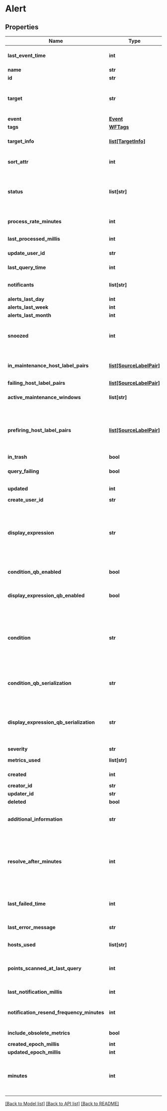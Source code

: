 # Alert

## Properties
Name | Type | Description | Notes
------------ | ------------- | ------------- | -------------
**last_event_time** | **int** | Start time (in epoch millis) of the last event associated with this alert. | [optional] 
**name** | **str** |  | 
**id** | **str** |  | [optional] 
**target** | **str** | The email address or integration endpoint (such as PagerDuty or webhook) to notify when the alert status changes | 
**event** | [**Event**](Event.md) |  | [optional] 
**tags** | [**WFTags**](WFTags.md) |  | [optional] 
**target_info** | [**list[TargetInfo]**](TargetInfo.md) | List of alert targets display information that includes name, id and type. | [optional] 
**sort_attr** | **int** | Attribute used for default alert sort that is derived from state and severity | [optional] 
**status** | **list[str]** | Lists the current state of the alert. Can be one or more of: FIRING,SNOOZED, IN_MAINTENANCE, INVALID, NONE, CHECKING, TRASH, NO_DATA | [optional] 
**process_rate_minutes** | **int** | The interval between checks for this alert, in minutes.  Defaults to 1 minute | [optional] 
**last_processed_millis** | **int** | The time when this alert was last checked, in epoch millis | [optional] 
**update_user_id** | **str** | The user that last updated this alert | [optional] 
**last_query_time** | **int** | Last query time of the alert, averaged on hourly basis | [optional] 
**notificants** | **list[str]** | A derived field listing the webhook ids used by this alert | [optional] 
**alerts_last_day** | **int** |  | [optional] 
**alerts_last_week** | **int** |  | [optional] 
**alerts_last_month** | **int** |  | [optional] 
**snoozed** | **int** | The until which time this alert is snoozed (not checked), in epoch millis.  A negative value implies the alert is snoozed indefinitely | [optional] 
**in_maintenance_host_label_pairs** | [**list[SourceLabelPair]**](SourceLabelPair.md) | Lists the sources that will not be checked for this alert, due to matching a maintenance window | [optional] 
**failing_host_label_pairs** | [**list[SourceLabelPair]**](SourceLabelPair.md) | Failing host/metric pairs | [optional] 
**active_maintenance_windows** | **list[str]** | The names of the active maintenance windows that are affecting this alert | [optional] 
**prefiring_host_label_pairs** | [**list[SourceLabelPair]**](SourceLabelPair.md) | Lists the series that are starting to fail, defined as failing for greater than 50% of the checks in the window determined by the \&quot;minutes\&quot; parameter | [optional] 
**in_trash** | **bool** |  | [optional] 
**query_failing** | **bool** | Whether there was an exception when the alert condition last ran | [optional] 
**updated** | **int** | When the alert was last updated, in epoch millis | [optional] 
**create_user_id** | **str** |  | [optional] 
**display_expression** | **str** | A second query whose results are displayed in the alert user interface instead of the condition query. This field is often used to display a version of the condition query with Boolean operators removed so that numerical values are plotted | [optional] 
**condition_qb_enabled** | **bool** | Whether the condition query was created using the Query Builder.  Default false | [optional] 
**display_expression_qb_enabled** | **bool** | Whether the display expression query was created using the Query Builder. Default false | [optional] 
**condition** | **str** | A Wavefront query that is evaluated at regular intervals (default 1m).  The alert fires and notifications are triggered when a data series matching this query evaluates to a non-zero value for a set number of consecutive minutes | 
**condition_qb_serialization** | **str** | The special serialization of the Query Builder that corresponds to the condition query.  Applicable only when conditionQBEnabled is true | [optional] 
**display_expression_qb_serialization** | **str** | The special serialization of the Query Builder that corresponds to the display expression query.  Applicable only when displayExpressionQBEnabled is true | [optional] 
**severity** | **str** | Severity of the alert | 
**metrics_used** | **list[str]** | Number of metrics checked by the alert condition | [optional] 
**created** | **int** | When this alert was created, in epoch millis | [optional] 
**creator_id** | **str** |  | [optional] 
**updater_id** | **str** |  | [optional] 
**deleted** | **bool** |  | [optional] 
**additional_information** | **str** | User-supplied additional explanatory information for this alert.  Useful for linking runbooks, mitigations,, etc | [optional] 
**resolve_after_minutes** | **int** | The number of consecutive minutes that a firing series matching the condition query must evaluate to \&quot;false\&quot; (zero value) before the alert resolves.  When unset, this defaults to the same value as \&quot;minutes\&quot; | [optional] 
**last_failed_time** | **int** | The time of the last error encountered when running this alert&#39;s condition query, in epoch millis | [optional] 
**last_error_message** | **str** | The last error encountered when running this alert&#39;s condition query | [optional] 
**hosts_used** | **list[str]** | Number of hosts checked by the alert condition | [optional] 
**points_scanned_at_last_query** | **int** | A derived field recording the number of data points scanned when the system last computed this alert&#39;s condition | [optional] 
**last_notification_millis** | **int** | When this alert last caused a notification, in epoch millis | [optional] 
**notification_resend_frequency_minutes** | **int** | How often to re-trigger a continually failing alert. If absent or &lt;&#x3D; 0, no retriggering occurs | [optional] 
**include_obsolete_metrics** | **bool** | Whether to include obsolete metrics in alert query | [optional] 
**created_epoch_millis** | **int** |  | [optional] 
**updated_epoch_millis** | **int** |  | [optional] 
**minutes** | **int** | The number of consecutive minutes that a series matching the condition query must evaluate to \&quot;true\&quot; (non-zero value) before the alert fires | 

[[Back to Model list]](../README.md#documentation-for-models) [[Back to API list]](../README.md#documentation-for-api-endpoints) [[Back to README]](../README.md)


